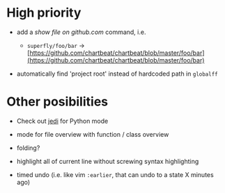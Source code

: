 High priority
===========

* add a _show file on github.com_ command, i.e.
  * `superfly/foo/bar` ->
    [https://github.com/chartbeat/chartbeat/blob/master/foo/bar](https://github.com/chartbeat/chartbeat/blob/master/foo/bar)

* automatically find 'project root' instead of hardcoded path in `globalff`

Other posibilities
==================

* Check out [jedi](https://github.com/tkf/emacs-jedi) for Python mode

* mode for file overview with function / class overview

* folding?

* highlight all of current line without screwing syntax highlighting

* timed undo (i.e. like vim `:earlier`, that can undo to a state X minutes ago)
